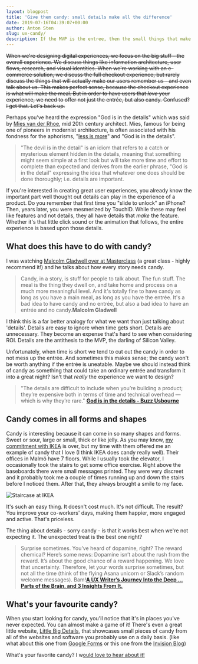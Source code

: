 ```yaml
---
layout: blogpost
title: 'Give them candy: small details make all the difference'
date: 2019-07-16T04:39:07+00:00
author: Anton Sten
slug: ux-candy/
description: If the MVP is the entree, then the small things that make it special is the candy. Designing a great experience is paying attention to the candy.
---
```


~~When we're designing digital experiences, we focus on the big stuff - the overall experience. We discuss things like information architecture, user flows, research, and visual identities. When we're working with an e-commerce solution, we discuss the full checkout experience, but rarely discuss the things that will actually make our users remember us - and even talk about us. This makes perfect sense, because the checkout experience is what will make the meal. But in order to have users that *love* your experience, we need to offer not just the entrée, but also candy. Confused? I get that. Let's back up.~~

Perhaps you've heard the expression "God is in the details" which was said by [Mies van der Rhoe](https://en.wikipedia.org/wiki/Ludwig_Mies_van_der_Rohe), mid 20th century architect. Mies, famous for being one of pioneers in modernist architecture, is often associated with his fondness for the aphorisms, "[less is more](https://en.wikipedia.org/wiki/Minimalism#Less_is_more_(architecture))" and "God is in the details".

>"The devil is in the detail" is an idiom that refers to a catch or mysterious element hidden in the details, meaning that something might seem simple at a first look but will take more time and effort to complete than expected and derives from the earlier phrase, "God is in the detail" expressing the idea that whatever one does should be done thoroughly; i.e. details are important.

If you're interested in creating great user experiences, you already know the important part well thought out details can play in the experience of a product. Do you remember that first time you "slide to unlock" an iPhone? Then, years later, you were mesmerized by TouchID. While these may feel like features and not details, they all have details that *make* the feature. Whether it's that little click sound or the animation that follows, the entire experience is based upon those details.

## What does this have to do with candy?

I was watching [Malcolm Gladwell over at Masterclass](https://www.masterclass.com/classes/malcolm-gladwell-teaches-writing/enrolled) (a great class - highly recommend it!) and he talks about how every story needs candy.

>Candy, in a story, is stuff for people to talk about. The fun stuff. The meal is the thing they dwell on, and take home and process on a much more meaningful level. And it's totally fine to have candy as long as you have a main meal, as long as you have the entrée. It's a bad idea to have candy and no entrée, but also a bad idea to have an entrée and no candy.**Malcolm Gladwell**

I think this is a far better analogy for what we want than just talking about 'details'. Details are easy to ignore when time gets short. Details are unnecessary. They become an expense that's hard to see when considering ROI. Details are the antithesis to the MVP, the darling of Silicon Valley.

Unfortunately, when time is short we tend to cut out the candy in order to not mess up the entrée. And sometimes this makes sense; the candy won't be worth anything if the entrée is uneatable. Maybe we should instead think of candy as something that could take an ordinary entrée and transform it into a great night? Isn't that *really* the experience we want to design?

>"The details are difficult to include when you’re building a product; they’re expensive both in terms of time and technical overhead — which is why they’re rare."
**[God is in the details - Buzz Usbourne](https://medium.com/@buzzusborne/god-is-in-the-details-bc3a9a9a5d88)**

## Candy comes in all forms and shapes

Candy is interesting because it can come in so many shapes and forms. Sweet or sour, large or small, thick or like jelly. As you may know, [my commitment with IKEA](https://twitter.com/antonsten/status/1144563906544852992) is over, but my time with them offered me an example of candy that I love (I think IKEA does candy really well). Their offices in Malmö have 7 floors. While I usually took the elevator, I occasionally took the stairs to get some office exercise. Right above the baseboards there were small messages printed. They were very discreet and it probably took me a couple of times running up and down the stairs before I noticed them. After that, they always brought a smile to my face.

![Staircase at IKEA](/images/blog/ikea_floor.jpg)

It's such an easy thing. It doesn't cost much. It's not difficult. The result? You improve your co-workers' days, making them happier, more engaged and active. That's priceless.

The thing about details - sorry candy - is that it works best when we're not expecting it. The unexpected treat is the best one right?

>Surprise sometimes. You’ve heard of dopamine, right? The reward chemical? Here’s some news: Dopamine isn’t about the rush from the reward. It’s about the good chance of a reward happening. We love that uncertainty. Therefore, let your words surprise sometimes, but not all the time (think of the flying Asana unicorn or Slack’s random welcome messages). Bam!**[A UX Writer’s Journey Into the Deep … Parts of the Brain, and 3 Insights From It.](https://medium.com/brand-language/brainpiece-f9e962a6eafb)**

## What's your favourite candy?

When you start looking for candy, you'll notice that it's in places you've never expected. You can almost make a game of it! There's even a great little website, [Little Big Details](https://littlebigdetails.com), that showcases small pieces of candy from all of the websites and software you probably use on a daily basis. (like what about this one from [Google Forms](https://littlebigdetails.com/post/165933439222/google-forms-can-tell-from-the-language-in-your) or this one from the [Invision Blog](https://littlebigdetails.com/post/164521719457/invision-blog-when-you-read-an-article-on))

What's your favorite candy? I w[ould love to hear about it!](https://www.twitter.com/antonsten)
